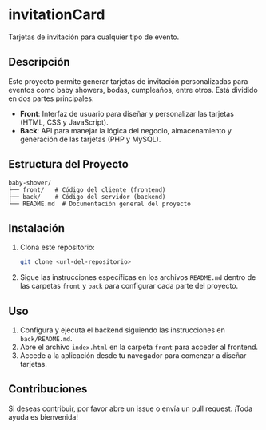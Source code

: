 # invitationCard

Tarjetas de invitación para cualquier tipo de evento.

## Descripción

Este proyecto permite generar tarjetas de invitación personalizadas para eventos como baby showers, bodas, cumpleaños, entre otros. Está dividido en dos partes principales:

- **Front**: Interfaz de usuario para diseñar y personalizar las tarjetas (HTML, CSS y JavaScript).
- **Back**: API para manejar la lógica del negocio, almacenamiento y generación de las tarjetas (PHP y MySQL).

## Estructura del Proyecto

```
baby-shower/
├── front/   # Código del cliente (frontend)
├── back/    # Código del servidor (backend)
└── README.md  # Documentación general del proyecto
```

## Instalación

1. Clona este repositorio:
   ```bash
   git clone <url-del-repositorio>
   ```
2. Sigue las instrucciones específicas en los archivos `README.md` dentro de las carpetas `front` y `back` para configurar cada parte del proyecto.

## Uso

1. Configura y ejecuta el backend siguiendo las instrucciones en `back/README.md`.
2. Abre el archivo `index.html` en la carpeta `front` para acceder al frontend.
3. Accede a la aplicación desde tu navegador para comenzar a diseñar tarjetas.

## Contribuciones

Si deseas contribuir, por favor abre un issue o envía un pull request. ¡Toda ayuda es bienvenida!
